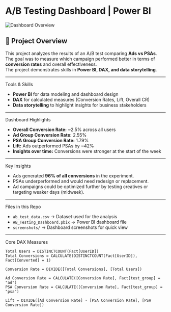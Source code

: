 # A/B Testing Dashboard | Power BI
![Dashboard Overview](AB_Testing_Dashboard.jpg)
## 📌 Project Overview
This project analyzes the results of an A/B test comparing **Ads vs PSAs**.  
The goal was to measure which campaign performed better in terms of **conversion rates** and overall effectiveness.  
The project demonstrates skills in **Power BI, DAX, and data storytelling**.

---

Tools & Skills
- **Power BI** for data modeling and dashboard design  
- **DAX** for calculated measures (Conversion Rates, Lift, Overall CR)   
- **Data storytelling** to highlight insights for business stakeholders  

---

Dashboard Highlights
- **Overall Conversion Rate:** ~2.5% across all users  
- **Ad Group Conversion Rate:** 2.55%  
- **PSA Group Conversion Rate:** 1.79%  
- **Lift:** Ads outperformed PSAs by ~42%  
- **Insights over time:** Conversions were stronger at the start of the week  

---

Key Insights
- Ads generated **96% of all conversions** in the experiment.  
- PSAs underperformed and would need redesign or replacement.  
- Ad campaigns could be optimized further by testing creatives or targeting weaker days (midweek).  

---

Files in this Repo
- `ab_test_data.csv` → Dataset used for the analysis  
- `AB_Testing_Dashboard.pbix` → Power BI dashboard file  
- `screenshots/` → Dashboard screenshots for quick view  

---

Core DAX Measures

```DAX
Total Users = DISTINCTCOUNT(Fact[UserID])
Total Conversions = CALCULATE(DISTINCTCOUNT(Fact[UserID]), Fact[Converted] = 1)

Conversion Rate = DIVIDE([Total Conversions], [Total Users])

Ad Conversion Rate = CALCULATE([Conversion Rate], Fact[test_group] = "ad")
PSA Conversion Rate = CALCULATE([Conversion Rate], Fact[test_group] = "psa")

Lift = DIVIDE([Ad Conversion Rate] - [PSA Conversion Rate], [PSA Conversion Rate])
